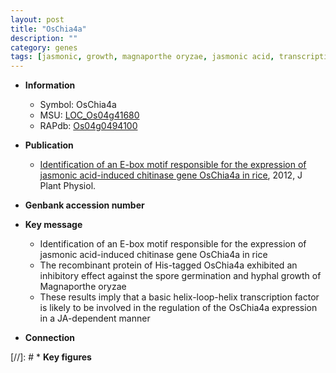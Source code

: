 ```yaml
---
layout: post
title: "OsChia4a"
description: ""
category: genes
tags: [jasmonic, growth, magnaporthe oryzae, jasmonic acid, transcription factor]
---
```


* **Information**  
    + Symbol: OsChia4a  
    + MSU: [LOC_Os04g41680](http://rice.plantbiology.msu.edu/cgi-bin/ORF_infopage.cgi?orf=LOC_Os04g41680)  
    + RAPdb: [Os04g0494100](http://rapdb.dna.affrc.go.jp/viewer/gbrowse_details/irgsp1?name=Os04g0494100)  

* **Publication**  
    + [Identification of an E-box motif responsible for the expression of jasmonic acid-induced chitinase gene OsChia4a in rice](http://www.ncbi.nlm.nih.gov/pubmed?term=Identification+of+an+E-box+motif+responsible+for+the+expression+of+jasmonic+acid-induced+chitinase+gene+OsChia4a+in+rice%5BTitle%5D), 2012, J Plant Physiol.

* **Genbank accession number**  

* **Key message**  
    + Identification of an E-box motif responsible for the expression of jasmonic acid-induced chitinase gene OsChia4a in rice
    + The recombinant protein of His-tagged OsChia4a exhibited an inhibitory effect against the spore germination and hyphal growth of Magnaporthe oryzae
    + These results imply that a basic helix-loop-helix transcription factor is likely to be involved in the regulation of the OsChia4a expression in a JA-dependent manner

* **Connection**  

[//]: # * **Key figures**  


